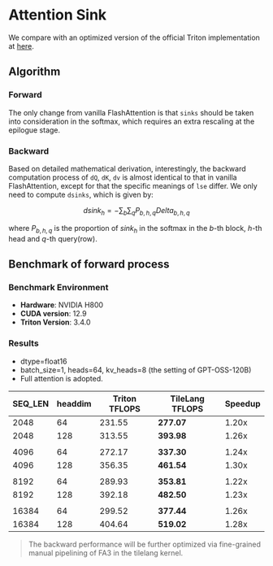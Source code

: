 # Attention Sink

We compare with an optimized version of the official Triton implementation at [here](https://github.com/openai/gpt-oss/blob/main/gpt_oss/triton/attention.py).


## Algorithm
### Forward
The only change from vanilla FlashAttention is that `sinks` should be taken into consideration in the softmax, which requires an extra rescaling at the epilogue stage.

### Backward
Based on detailed mathematical derivation, interestingly, the backward computation process of `dQ`, `dK`, `dv` is almost identical to that in vanilla FlashAttention, except for that the specific meanings of `lse` differ. We only need to compute `dsinks`, which is given by:

$$
dsink_h=-\sum_{b}\sum_{q}P_{b, h, q}Delta_{b, h, q}
$$

where $P_{b, h, q}$ is the proportion of $sink_h$ in the softmax in the $b$-th block, $h$-th head and $q$-th query(row).

## Benchmark of forward process

### Benchmark Environment
- **Hardware**: NVIDIA H800
- **CUDA version**: 12.9
- **Triton Version**: 3.4.0

### Results

- dtype=float16
- batch_size=1, heads=64, kv_heads=8 (the setting of GPT-OSS-120B)
- Full attention is adopted.

| SEQ_LEN | headdim | Triton TFLOPS | TileLang TFLOPS      | Speedup |
|---------|---------|---------------|----------------------|---------|
| 2048    |   64    | 231.55        | **277.07**           | 1.20x   |
| 2048    |  128    | 313.55        | **393.98**           | 1.26x   |
|         |         |               |                      |         |
| 4096    |   64    | 272.17        | **337.30**           | 1.24x   |
| 4096    |  128    | 356.35        | **461.54**           | 1.30x   |
|         |         |               |                      |         |
| 8192    |   64    | 289.93        | **353.81**           | 1.22x   |
| 8192    |  128    | 392.18        | **482.50**           | 1.23x   |
|         |         |               |                      |         |
| 16384   |   64    | 299.52        | **377.44**           | 1.26x   |
| 16384   |  128    | 404.64        | **519.02**           | 1.28x   |

> The backward performance will be further optimized via fine-grained manual pipelining of FA3 in the tilelang kernel.